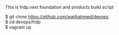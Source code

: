 This is frdp.next foundation and products build script

$ git clone https://github.com/wajihahmed/devops <br>
$ cd devops/frdp <br>
$ vagrant up <br>


